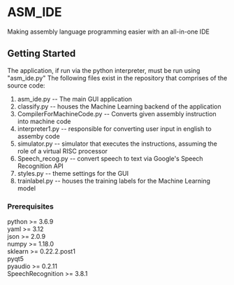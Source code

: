 # ASM_IDE

Making assembly language programming easier with an all-in-one IDE

## Getting Started

The application, if run via the python interpreter, must be run using "asm_ide.py"
The following files exist in the repository that comprises of the source code:
1) asm_ide.py -- The main GUI application
2) classify.py -- houses the Machine Learning backend of the application
3) CompilerForMachineCode.py -- Converts given assembly instruction into machine code
4) interpreter1.py -- responsible for converting user input in english to assemby code
5) simulator.py -- simulator that executes the instructions, assuming the role of a virtual RISC processor
6) Speech_recog.py -- convert speech to text via Google's Speech Recognition API
7) styles.py -- theme settings for the GUI
8) trainlabel.py -- houses the training labels for the Machine Learning model

### Prerequisites

python >= 3.6.9 <br />
yaml >= 3.12 <br />
json >= 2.0.9 <br />
numpy >= 1.18.0 <br />
sklearn >= 0.22.2.post1 <br />
pyqt5 <br />
pyaudio >= 0.2.11 <br />
SpeechRecognition >= 3.8.1

<!-- ### Installing

To
```
And repeat
until finished

End with an example of getting some data out of the system or using it for a little demo

## Running the tests

Explain how to run the automated tests for this system

### Break down into end to end tests

Explain what these tests test and why

Give an example

### And coding style tests

Explain what these tests test and why

Give an example

## Deployment

Add additional notes about how to deploy this on a live system

## Built With

* [Dropwizard](http://www.dropwizard.io/1.0.2/docs/) - The web framework used
* [Maven](https://maven.apache.org/) - Dependency Management
* [ROME](https://rometools.github.io/rome/) - Used to generate RSS Feeds

## Contributing

Please read [CONTRIBUTING.md](https://gist.github.com/PurpleBooth/b24679402957c63ec426) for details on our code of conduct, and the process for submitting pull requests to us.

## Versioning

We use [SemVer](http://semver.org/) for versioning. For the versions available, see the [tags on this repository](https://github.com/your/project/tags). 

## Authors

* **Billie Thompson** - *Initial work* - [PurpleBooth](https://github.com/PurpleBooth)

See also the list of [contributors](https://github.com/your/project/contributors) who participated in this project.

## License

This project is licensed under the MIT License - see the [LICENSE.md](LICENSE.md) file for details

## Acknowledgments

* Hat tip to anyone whose code was used
* Inspiration
* etc
``` 
-->

